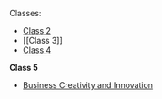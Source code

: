 Classes:
- [Class 2](ENT%20201/Class%202.md)
- [[Class 3]]
- [Class 4](ENT%20201/Class%204.md)

**Class 5**
- [Business Creativity and Innovation](ENT%20201/Business%20Creativity%20and%20Innovation.md)
